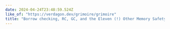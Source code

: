 ```yaml
---
date: 2024-04-24T23:48:59.524Z
like_of: "https://verdagon.dev/grimoire/grimoire"
title: "Borrow checking, RC, GC, and the Eleven (!) Other Memory Safety Approaches"
---
```

